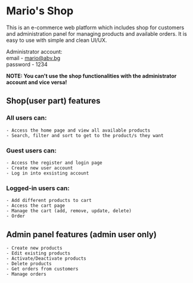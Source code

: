 <h1>Mario's Shop</h1>

This is an e-commerce web platform which includes shop for customers and administration panel for managing products and available orders. It is easy to use with simple and clean UI/UX.

Administrator account:<br />
email - mario@abv.bg<br />
password - 1234

<strong>NOTE: You can't use the shop functionalities with the administrator account and vice versa!</strong>

## Shop(user part) features

### All users can:
    - Access the home page and view all available products
    - Search, filter and sort to get to the product/s they want
### Guest users can:
    - Access the register and login page
    - Create new user account
    - Log in into exsisting account
### Logged-in users can:
    - Add different products to cart
    - Access the cart page
    - Manage the cart (add, remove, update, delete)
    - Order

## Admin panel features (admin user only)
    - Create new products
    - Edit existing products
    - Activate/Deactivate products
    - Delete products
    - Get orders from customers
    - Manage orders
